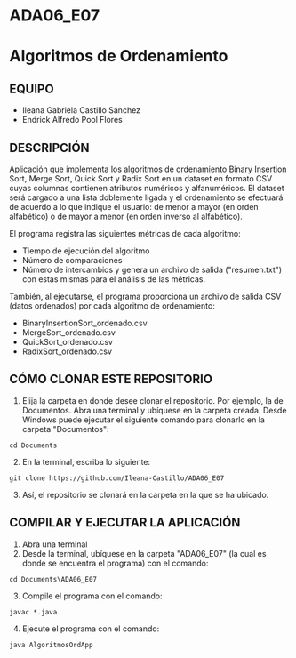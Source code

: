 # ADA06_E07
# Algoritmos de Ordenamiento

## EQUIPO

* Ileana Gabriela Castillo Sánchez
* Endrick Alfredo Pool Flores

## DESCRIPCIÓN

Aplicación que implementa los algoritmos de ordenamiento Binary Insertion Sort, Merge Sort, Quick Sort y Radix Sort en un dataset en formato CSV cuyas columnas contienen atributos numéricos y alfanuméricos. El dataset será cargado a una lista doblemente ligada y el ordenamiento se efectuará de acuerdo a lo que indique el usuario: de menor a mayor (en orden alfabético) o de mayor a menor (en orden inverso al alfabético).

El programa registra las siguientes métricas de cada algoritmo:
* Tiempo de ejecución del algoritmo
* Número de comparaciones
* Número de intercambios
y genera un archivo de salida ("resumen.txt") con estas mismas para el análisis de las métricas.

También, al ejecutarse, el programa proporciona un archivo de salida CSV (datos ordenados) por cada algoritmo de ordenamiento:
* BinaryInsertionSort_ordenado.csv
* MergeSort_ordenado.csv
* QuickSort_ordenado.csv
* RadixSort_ordenado.csv

## CÓMO CLONAR ESTE REPOSITORIO

1. Elija la carpeta en donde desee clonar el repositorio. Por ejemplo, la de Documentos. Abra una terminal y ubíquese en la carpeta creada. Desde Windows puede ejecutar el siguiente comando para clonarlo en la carpeta "Documentos":
```
cd Documents
```
2. En la terminal, escriba lo siguiente:
```
git clone https://github.com/Ileana-Castillo/ADA06_E07
```
3. Así, el repositorio se clonará en la carpeta en la que se ha ubicado.

## COMPILAR Y EJECUTAR LA APLICACIÓN
1. Abra una terminal
2. Desde la terminal, ubíquese en la carpeta "ADA06_E07" (la cual es donde se encuentra el programa) con el comando:
```
cd Documents\ADA06_E07
```
3. Compile el programa con el comando:
```
javac *.java
```
4. Ejecute el programa con el comando:
```
java AlgoritmosOrdApp
```
